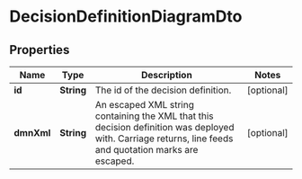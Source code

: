 

# DecisionDefinitionDiagramDto

## Properties

Name | Type | Description | Notes
------------ | ------------- | ------------- | -------------
**id** | **String** | The id of the decision definition. |  [optional]
**dmnXml** | **String** | An escaped XML string containing the XML that this decision definition was deployed with. Carriage returns, line feeds and quotation marks are escaped. |  [optional]



